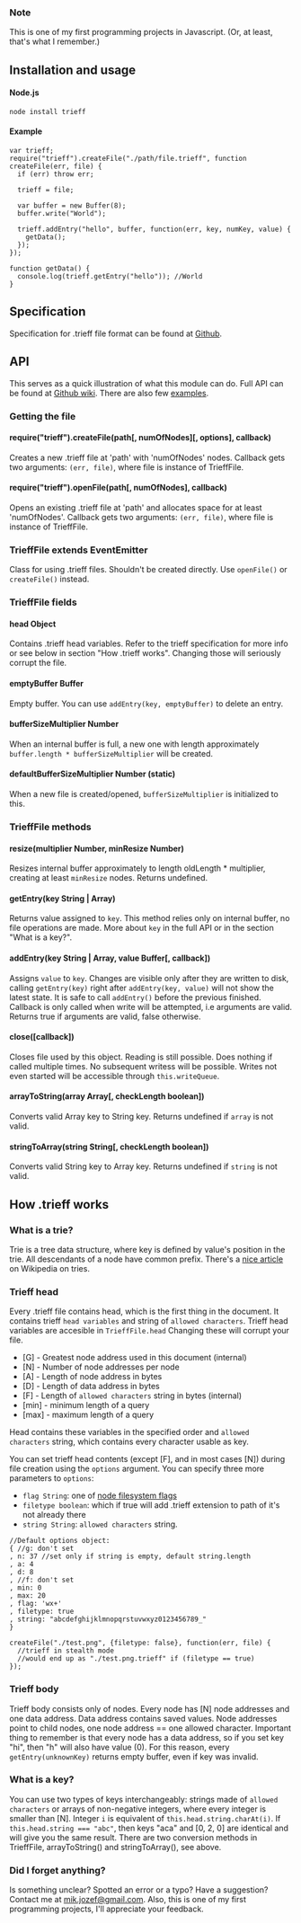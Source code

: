 ### Note
This is one of my first programming projects in Javascript. (Or, at least, that's what I remember.)

## Installation and usage

#### Node.js
`node install trieff`

#### Example
```
var trieff;
require("trieff").createFile("./path/file.trieff", function createFile(err, file) {
  if (err) throw err;
  
  trieff = file;
  
  var buffer = new Buffer(8);
  buffer.write("World");
  
  trieff.addEntry("hello", buffer, function(err, key, numKey, value) {
    getData();
  });
});

function getData() {
  console.log(trieff.getEntry("hello")); //World
}
```

## Specification
Specification for .trieff file format can be found at [Github](https://github.com/mik-jozef/trieff/blob/master/trieff%20specification.txt).

## API

This serves as a quick illustration of what this module can do. Full API can be found at [Github wiki](https://github.com/mik-jozef/trieff/wiki). There are also few [examples](https://github.com/mik-jozef/trieff/wiki/Examples).

### Getting the file


#### require("trieff").createFile(path[, numOfNodes][, options], callback)
Creates a new .trieff file at 'path' with 'numOfNodes' nodes.  Callback gets two arguments: `(err, file)`, where file is instance of TrieffFile.

#### require("trieff").openFile(path[, numOfNodes], callback)
Opens an existing .trieff file at 'path' and allocates space for at least 'numOfNodes'. Callback gets two arguments: `(err, file)`, where file is instance of TrieffFile.

### TrieffFile extends EventEmitter
Class for using .trieff files. Shouldn't be created directly. Use `openFile()` or `createFile()` instead.

### TrieffFile fields

#### head Object
Contains .trieff head variables. Refer to the trieff specification for more info or see below in section "How .trieff works". Changing those will seriously corrupt the file.

#### emptyBuffer Buffer
Empty buffer. You can use `addEntry(key, emptyBuffer)` to delete an entry.

#### bufferSizeMultiplier Number
When an internal buffer is full, a new one with length approximately `buffer.length * bufferSizeMultiplier` will be created.

#### defaultBufferSizeMultiplier Number (static)
When a new file is created/opened, `bufferSizeMultiplier` is initialized to this.

### TrieffFile methods

#### resize(multiplier Number, minResize Number)
Resizes internal buffer approximately to length oldLength * multiplier, creating at least `minResize` nodes. Returns undefined.

#### getEntry(key String | Array)
Returns value assigned to `key`. This method relies only on internal buffer, no file operations are made. More about `key` in the full API or in the section "What is a key?".

#### addEntry(key String | Array, value Buffer[, callback])
Assigns `value` to `key`. Changes are visible only after they are written to disk, calling `getEntry(key)` right after `addEntry(key, value)` will not show the latest state. It is safe to call `addEntry()` before the previous finished. Callback is only called when write will be attempted, i.e arguments are valid. Returns true if arguments are valid, false otherwise.

#### close([callback])
Closes file used by this object. Reading is still possible. Does nothing if called multiple times. No subsequent writess will be possible. Writes not even started will be accessible through `this.writeQueue`.

#### arrayToString(array Array[, checkLength boolean])
Converts valid Array key to String key. Returns undefined if `array` is not valid.

#### stringToArray(string String[, checkLength boolean])
Converts valid String key to Array key. Returns undefined if `string` is not valid.

## How .trieff works

### What is a trie?

Trie is a tree data structure, where key is defined by value's position in the trie. All descendants of a node have common prefix. There's a [nice article](https://en.wikipedia.org/wiki/Trie) on Wikipedia on tries.

### Trieff head

Every .trieff file contains head, which is the first thing in the document. It contains trieff `head variables` and string of `allowed characters`. Trieff head variables are accesible in `TrieffFile.head` Changing these will corrupt your file.

* [G] - Greatest node address used in this document (internal)
* [N] - Number of node addresses per node
* [A] - Length of node address in bytes 
* [D] - Length of data address in bytes
* [F] - Length of `allowed characters` string in bytes (internal)
* [min] - minimum length of a query
* [max] - maximum length of a query

Head contains these variables in the specified order and `allowed characters` string, which contains every character usable as key.

You can set trieff head contents (except \[F], and in most cases [N]) during file creation using the `options` argument. You can specify three more parameters to `options`:
* `flag String`: one of [node filesystem flags](https://nodejs.org/api/fs.html#fs_fs_open_path_flags_mode_callback)
* `filetype boolean`: which if true will add .trieff extension to path of it's not already there
* `string String`: `allowed characters` string.

```
//Default options object:
{ //g: don't set
, n: 37 //set only if string is empty, default string.length
, a: 4
, d: 8
, //f: don't set
, min: 0
, max: 20
, flag: 'wx+'
, filetype: true
, string: "abcdefghijklmnopqrstuvwxyz0123456789_"
}
```

```
createFile("./test.png", {filetype: false}, function(err, file) {
  //trieff in stealth mode
  //would end up as "./test.png.trieff" if (filetype == true)
});
```

### Trieff body

Trieff body consists only of nodes. Every node has [N] node addresses and one data address. Data address contains saved values. Node addresses point to child nodes, one node address == one allowed character. Important thing to remember is that every node has a data address, so if you set key "hi", then "h" will also have value (0). For this reason, every `getEntry(unknownKey)` returns empty buffer, even if key was invalid.

### What is a key?
You can use two types of keys interchangeably: strings made of `allowed characters` or arrays of non-negative integers, where every integer is smaller than [N]. Integer `i` is equivalent of `this.head.string.charAt(i)`. If `this.head.string === "abc"`, then keys "aca" and [0, 2, 0] are identical and will give you the same result. There are two conversion methods in TrieffFile, arrayToString() and stringToArray(), see above.

### Did I forget anything?

Is something unclear? Spotted an error or a typo? Have a suggestion? Contact me at [mik.jozef@gmail.com](mailto:mik.jozef@gmail.com). Also, this is one of my first programming projects, I'll appreciate your feedback.








